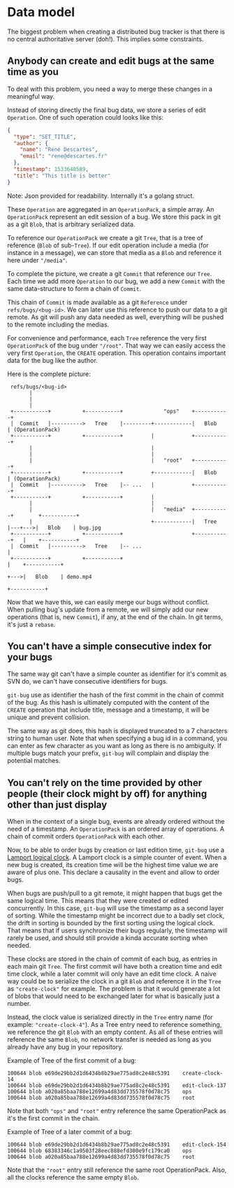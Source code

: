 # Data model

The biggest problem when creating a distributed bug tracker is that there is no central authoritative server (doh!). This implies some constraints.

## Anybody can create and edit bugs at the same time as you

To deal with this problem, you need a way to merge these changes in a meaningful way.

Instead of storing directly the final bug data, we store a series of edit `Operation`. One of such operation could looks like this:

```json
{
  "type": "SET_TITLE",
  "author": {
    "name": "René Descartes",
    "email": "rene@descartes.fr"
  },
  "timestamp": 1533640589,
  "title": "This title is better"
}
```

Note: Json provided for readability. Internally it's a golang struct.

These `Operation` are aggregated in an `OperationPack`, a simple array. An `OperationPack` represent an edit session of a bug. We store this pack in git as a git `Blob`, that is arbitrary serialized data.

To reference our `OperationPack` we create a git `Tree`, that is a tree of reference (`Blob` of sub-`Tree`). If our edit operation include a media (for instance in a message), we can store that media as a `Blob` and reference it here under `"/media"`. 

To complete the picture, we create a git `Commit` that reference our `Tree`. Each time we add more `Operation` to our bug, we add a new `Commit` with the same data-structure to form a chain of `Commit`.

This chain of `Commit` is made available as a git `Reference` under `refs/bugs/<bug-id>`. We can later use this reference to push our data to a git remote. As git will push any data needed as well, everything will be pushed to the remote including the medias.

For convenience and performance, each `Tree` reference the very first `OperationPack` of the bug under `"/root"`. That way we can easily access the very first `Operation`, the `CREATE` operation. This operation contains important data for the bug like the author.

Here is the complete picture:

```
 refs/bugs/<bug-id>
       |
       |
       |
 +-----------+          +-----------+             "ops"    +-----------+
 |  Commit   |---------->   Tree    |---------+------------|   Blob    | (OperationPack)
 +-----------+          +-----------+         |            +-----------+
       |                                      |
       |                                      |
       |                                      |   "root"   +-----------+ 
 +-----------+          +-----------+         +------------|   Blob    | (OperationPack)
 |  Commit   |---------->   Tree    |-- ...   |            +-----------+
 +-----------+          +-----------+         |
       |                                      |
       |                                      |   "media"  +-----------+        +-----------+
       |                                      +------------|   Tree    |---+--->|   Blob    | bug.jpg
 +-----------+          +-----------+                      +-----------+   |    +-----------+
 |  Commit   |---------->   Tree    |-- ...                                |
 +-----------+          +-----------+                                      |    +-----------+
                                                                           +--->|   Blob    | demo.mp4
                                                                                +-----------+
```

Now that we have this, we can easily merge our bugs without conflict. When pulling bug's update from a remote, we will simply add our new operations (that is, new `Commit`), if any, at the end of the chain. In git terms, it's just a `rebase`.

## You can't have a simple consecutive index for your bugs

The same way git can't have a simple counter as identifier for it's commit as SVN do, we can't have consecutive identifiers for bugs.

`git-bug` use as identifier the hash of the first commit in the chain of commit of the bug. As this hash is ultimately computed with the content of the `CREATE` operation that include title, message and a timestamp, it will be unique and prevent collision.

The same way as git does, this hash is displayed truncated to a 7 characters string to human user. Note that when specifying a bug id in a command, you can enter as few character as you want as long as there is no ambiguity. If multiple bugs match your prefix, `git-bug` will complain and display the potential matches.

## You can't rely on the time provided by other people (their clock might by off) for anything other than just display

When in the context of a single bug, events are already ordered without the need of a timestamp. An `OperationPack` is an ordered array of operations. A chain of commit orders `OperationPack` with each other.

Now, to be able to order bugs by creation or last edition time, `git-bug` use a [Lamport logical clock](https://en.wikipedia.org/wiki/Lamport_timestamps). A Lamport clock is a simple counter of event. When a new bug is created, its creation time will be the highest time value we are aware of plus one. This declare a causality in the event and allow to order bugs.

When bugs are push/pull to a git remote, it might happen that bugs get the same logical time. This means that they were created or edited concurrently. In this case, `git-bug` will use the timestamp as a second layer of sorting. While the timestamp might be incorrect due to a badly set clock, the drift in sorting is bounded by the first sorting using the logical clock. That means that if users synchronize their bugs regularly, the timestamp will rarely be used, and should still provide a kinda accurate sorting when needed.

These clocks are stored in the chain of commit of each bug, as entries in each main git `Tree`. The first commit will have both a creation time and edit time clock, while a later commit will only have an edit time clock. A naive way could be to serialize the clock in a git `Blob` and reference it in the `Tree` as `"create-clock"` for example. The problem is that it would generate a lot of blobs that would need to be exchanged later for what is basically just a number.

Instead, the clock value is serialized directly in the `Tree` entry name (for example: `"create-clock-4"`). As a Tree entry need to reference something, we reference the git `Blob` with an empty content. As all of these entries will reference the same `Blob`, no network transfer is needed as long as you already have any bug in your repository.


Example of Tree of the first commit of a bug:
```
100644 blob e69de29bb2d1d6434b8b29ae775ad8c2e48c5391	create-clock-14
100644 blob e69de29bb2d1d6434b8b29ae775ad8c2e48c5391	edit-clock-137
100644 blob a020a85baa788e12699a4d83dd735578f0d78c75	ops
100644 blob a020a85baa788e12699a4d83dd735578f0d78c75	root 
```
Note that both `"ops"` and `"root"` entry reference the same OperationPack as it's the first commit in the chain.


Example of Tree of a later commit of a bug:
```
100644 blob e69de29bb2d1d6434b8b29ae775ad8c2e48c5391	edit-clock-154
100644 blob 68383346c1a9503f28eec888efd300e9fc179ca0	ops
100644 blob a020a85baa788e12699a4d83dd735578f0d78c75	root
```
Note that the `"root"` entry still reference the same root OperationPack. Also, all the clocks reference the same empty `Blob`.
